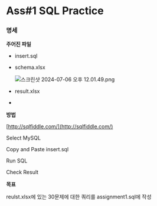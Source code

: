 # Ass#1 SQL Practice


### 명세   

**주어진 파일**

- insert.sql
- schema.xlsx
    
    ![스크린샷 2024-07-06 오후 12.01.49.png](https://github.com/0214wnstjd/ITE2038/assets/109850168/da8cb325-ae41-403e-954d-d97d95c403b6)
    
- result.xlsx
- 
**방법**

[http://sqlfiddle.com/](http://sqlfiddle.com/)

Select MySQL

Copy and Paste insert.sql 

Run SQL

Check Result   

**목표**

reulst.xlsx에 있는 30문제에 대한 쿼리를 assignment1.sql에 작성
